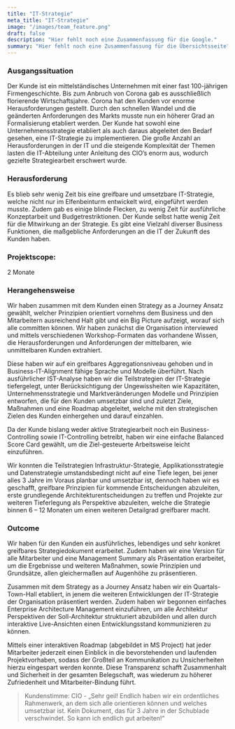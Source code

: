 ```yaml
---
title: "IT-Strategie"
meta_title: "IT-Strategie"
image: "/images/team_feature.png"
draft: false
description: "Hier fehlt noch eine Zusammenfassung für die Google."
summary: "Hier fehlt noch eine Zusammenfassung für die Übersichtsseite"
---
```


### Ausgangssituation

Der Kunde ist ein mittelständisches Unternehmen mit einer fast 100-jährigen Firmengeschichte. Bis zum Anbruch von Corona gab es ausschließlich florierende Wirtschaftsjahre. Corona hat den Kunden vor enorme Herausforderungen gestellt.
Durch den schnellen Wandel und die geänderten Anforderungen des Markts musste nun ein höherer Grad an Formalisierung etabliert werden. Der Kunde hat sowohl eine Unternehmensstrategie etabliert als auch daraus abgeleitet den Bedarf gesehen, eine IT-Strategie zu implementieren. Die große Anzahl an Herausforderungen in der IT und die steigende Komplexität der Themen lasten die IT-Abteilung unter Anleitung des CIO’s enorm aus, wodurch gezielte Strategiearbeit erschwert wurde.

### Herausforderung

Es blieb sehr wenig Zeit bis eine greifbare und umsetzbare IT-Strategie, welche nicht nur im Elfenbeinturm entwickelt wird, eingeführt werden musste. Zudem gab es einige blinde Flecken, zu wenig Zeit für ausführliche Konzeptarbeit und Budgetrestriktionen. Der Kunde selbst hatte wenig Zeit für die Mitwirkung an der Strategie. Es gibt eine Vielzahl diverser Business Funktionen, die maßgebliche Anforderungen an die IT der Zukunft des Kunden haben.

### Projektscope:

2 Monate

### Herangehensweise

Wir haben zusammen mit dem Kunden einen Strategy as a Journey Ansatz gewählt, welcher Prinzipien orientiert vornehms dem Business und den Mitarbeitern ausreichend Halt gibt und ein Big Picture aufzeigt, worauf sich alle committen können. Wir haben zunächst die Organisation interviewed und mittels verschiedenen Workshop-Formaten das vorhandene Wissen, die Herausforderungen und Anforderungen der mittelbaren, wie unmittelbaren Kunden extrahiert.

Diese haben wir auf ein greifbares Aggregationsniveau gehoben und in Business-IT-Alignment fähige Sprache und Modelle überführt. Nach ausführlicher IST-Analyse haben wir die Teilstrategien der IT-Strategie tiefergelegt, unter Berücksichtigung der Ungewissheiten wie Kapazitäten, Unternehmensstrategie und Marktveränderungen Modelle und Prinzipien entworfen, die für den Kunden umsetzbar sind und zuletzt Ziele, Maßnahmen und eine Roadmap abgeleitet, welche mit den strategischen Zielen des Kunden einhergehen und darauf einzahlen.

Da der Kunde bislang weder aktive Strategiearbeit noch ein Business-Controlling sowie IT-Controlling betreibt, haben wir eine einfache Balanced Score Card gewählt, um die Ziel-gesteuerte Arbeitsweise leicht einzuführen.

Wir konnten die Teilstrategien Infrastruktur-Strategie, Applikationsstrategie und Datenstrategie umstandsbedingt nicht auf eine Tiefe legen, bei jener alles 3 Jahre im Voraus planbar und umsetzbar ist, dennoch haben wir es geschafft, greifbare Prinzipien für kommende Entscheidungen abzuleiten, erste grundlegende Architekturentscheidungen zu treffen und Projekte zur weiteren Tieferlegung als Perspektive abzuleiten, welche die Strategie binnen 6 – 12 Monaten um einen weiteren Detailgrad greifbarer macht.

### Outcome

Wir haben für den Kunden ein ausführliches, lebendiges und sehr konkret greifbares Strategiedokument erarbeitet. Zudem haben wir eine Version für alle Mitarbeiter und eine Management Summary als Präsentation erarbeitet, um die Ergebnisse und weiteren Maßnahmen, sowie Prinzipien und Grundsätze, allen gleichermaßen auf Augenhöhe zu präsentieren. 

Zusammen mit dem Strategy as a Journey Ansatz haben wir ein Quartals-Town-Hall etabliert, in jenem die weiteren Entwicklungen der IT-Strategie der Organisation präsentiert werden.
Zudem haben wir begonnen einfaches Enterprise Architecture Management einzuführen, um alle Architektur Perspektiven der Soll-Architektur strukturiert abzubilden und allen durch interaktive Live-Ansichten einen Entwicklungsstand kommunizieren zu können.

Mittels einer interaktiven Roadmap (abgebildet in MS Project) hat jeder Mitarbeiter jederzeit einen Einblick in die bevorstehenden und laufenden Projektvorhaben, sodass der Großteil an Kommunikation zu Unsicherheiten hierzu eingespart werden konnte. Diese Transparenz schafft Zusammenhalt und Sicherheit in der gesamten Belegschaft, was wiederum zu höherer Zufriedenheit und Mitarbeiter-Bindung führt.

> Kundenstimme:
  CIO - „Sehr geil! Endlich haben wir ein ordentliches Rahmenwerk, an dem sich alle orientieren können und welches umsetzbar ist. Kein Dokument, das für 3 Jahre in der Schublade verschwindet. So kann ich endlich gut arbeiten!“
